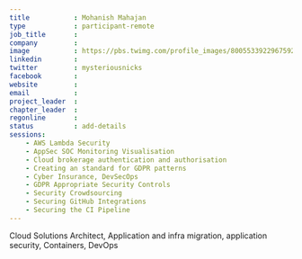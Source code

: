 ```yaml
---
title           : Mohanish Mahajan
type            : participant-remote
job_title       :
company         :
image           : https://pbs.twimg.com/profile_images/800553392296759296/G4h7vRhk_400x400.jpg
linkedin        :
twitter         : mysteriousnicks
facebook        :
website         :
email           :
project_leader  :
chapter_leader  :
regonline       :
status          : add-details
sessions:
    - AWS Lambda Security
    - AppSec SOC Monitoring Visualisation
    - Cloud brokerage authentication and authorisation
    - Creating an standard for GDPR patterns
    - Cyber Insurance, DevSecOps
    - GDPR Appropriate Security Controls
    - Security Crowdsourcing
    - Securing GitHub Integrations
    - Securing the CI Pipeline
---
```


Cloud Solutions Architect, Application and infra migration, application security, Containers, DevOps
